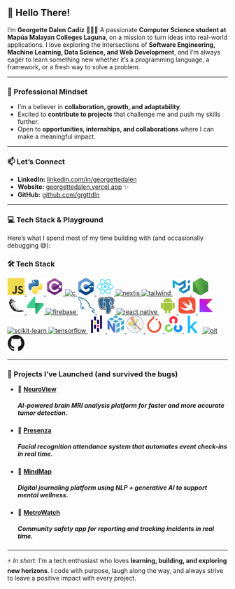## 👋 Hello There!

I’m **Georgette Dalen Cadiz** 👩🏻‍💻
A passionate **Computer Science student at Mapúa Malayan Colleges Laguna**, on a mission to turn ideas into real-world applications. I love exploring the intersections of **Software Engineering, Machine Learning, Data Science, and Web Development**, and I’m always eager to learn something new whether it’s a programming language, a framework, or a fresh way to solve a problem.

---

### 💼 Professional Mindset

* I’m a believer in **collaboration, growth, and adaptability**.
* Excited to **contribute to projects** that challenge me and push my skills further.
* Open to **opportunities, internships, and collaborations** where I can make a meaningful impact.

---

### 📫 Let’s Connect

* **LinkedIn:** [linkedin.com/in/georgettedalen](https://www.linkedin.com/in/georgettedalen)
* **Website:** [georgettedalen.vercel.app](https://georgettedalen.vercel.app/) ✨
* **GitHub:** [github.com/grgttdln](https://github.com/grgttdln)

---

### 💻 Tech Stack & Playground

Here’s what I spend most of my time building with (and occasionally debugging 😅):

### 🛠️ Tech Stack  

<a href="https://developer.mozilla.org/en-US/docs/Web/JavaScript" target="_blank" rel="noreferrer"> 
  <img src="https://raw.githubusercontent.com/devicons/devicon/master/icons/javascript/javascript-original.svg" alt="javascript" width="40" height="40"/> 
</a> 
<a href="https://www.python.org" target="_blank" rel="noreferrer"> 
  <img src="https://raw.githubusercontent.com/devicons/devicon/master/icons/python/python-original.svg" alt="python" width="40" height="40"/> 
</a> 
<a href="https://learn.microsoft.com/en-us/dotnet/csharp/" target="_blank" rel="noreferrer"> 
  <img src="https://raw.githubusercontent.com/devicons/devicon/master/icons/csharp/csharp-original.svg" alt="csharp" width="40" height="40"/> 
</a>
<a href="https://en.cppreference.com/w/" target="_blank" rel="noreferrer"> 
  <img src="https://upload.wikimedia.org/wikipedia/commons/1/19/C_Logo.png" alt="c" width="40" height="40"/> 
</a>
<a href="https://en.cppreference.com/w/" target="_blank" rel="noreferrer"> 
  <img src="https://raw.githubusercontent.com/devicons/devicon/master/icons/cplusplus/cplusplus-original.svg" alt="c++" width="40" height="40"/> 
</a>
<a href="https://react.dev/" target="_blank" rel="noreferrer"> 
  <img src="https://raw.githubusercontent.com/devicons/devicon/master/icons/react/react-original.svg" alt="react" width="40" height="40"/> 
</a> 
<a href="https://nextjs.org/" target="_blank" rel="noreferrer"> 
  <img src="https://cdn.worldvectorlogo.com/logos/nextjs-2.svg" alt="nextjs" width="40" height="40"/> 
</a> 
<a href="https://tailwindcss.com/" target="_blank" rel="noreferrer"> 
  <img src="https://www.vectorlogo.zone/logos/tailwindcss/tailwindcss-icon.svg" alt="tailwind" width="40" height="40"/> 
</a> 
<a href="https://mui.com/" target="_blank" rel="noreferrer"> 
  <img src="https://raw.githubusercontent.com/devicons/devicon/master/icons/materialui/materialui-original.svg" alt="mui" width="40" height="40"/> 
</a> 
<a href="https://nodejs.org/" target="_blank" rel="noreferrer"> 
  <img src="https://raw.githubusercontent.com/devicons/devicon/master/icons/nodejs/nodejs-original.svg" alt="nodejs" width="40" height="40"/> 
</a> 
<a href="https://flask.palletsprojects.com/" target="_blank" rel="noreferrer">
  <img src="https://raw.githubusercontent.com/devicons/devicon/master/icons/flask/flask-original.svg" alt="flask" width="40" height="40"/>
</a>
<a href="https://supabase.com/" target="_blank" rel="noreferrer"> 
  <img src="https://raw.githubusercontent.com/devicons/devicon/master/icons/supabase/supabase-original.svg" alt="supabase" width="40" height="40"/> 
</a> 
<a href="https://firebase.google.com/" target="_blank" rel="noreferrer"> 
  <img src="https://www.vectorlogo.zone/logos/firebase/firebase-icon.svg" alt="firebase" width="40" height="40"/> 
</a> 
<a href="https://www.mysql.com/" target="_blank" rel="noreferrer"> 
  <img src="https://raw.githubusercontent.com/devicons/devicon/master/icons/mysql/mysql-original.svg" alt="mysql" width="40" height="40"/> 
</a>
<a href="https://www.postgresql.org/" target="_blank" rel="noreferrer"> 
  <img src="https://raw.githubusercontent.com/devicons/devicon/master/icons/postgresql/postgresql-original.svg" alt="postgresql" width="40" height="40"/> 
</a>
<a href="https://reactnative.dev/" target="_blank" rel="noreferrer"> 
  <img src="https://reactnative.dev/img/header_logo.svg" alt="react native" width="40" height="40"/> 
</a> 
<a href="https://developer.android.com/" target="_blank" rel="noreferrer"> 
  <img src="https://raw.githubusercontent.com/devicons/devicon/master/icons/android/android-original.svg" alt="android" width="40" height="40"/> 
</a> 
<a href="https://developer.apple.com/swift/" target="_blank" rel="noreferrer"> 
  <img src="https://raw.githubusercontent.com/devicons/devicon/master/icons/swift/swift-original.svg" alt="swift" width="40" height="40"/> 
</a> 
<a href="https://kotlinlang.org/" target="_blank" rel="noreferrer"> 
  <img src="https://raw.githubusercontent.com/devicons/devicon/master/icons/kotlin/kotlin-original.svg" alt="kotlin" width="40" height="40"/> 
</a>  
<a href="https://scikit-learn.org/" target="_blank" rel="noreferrer"> 
  <img src="https://upload.wikimedia.org/wikipedia/commons/0/05/Scikit_learn_logo_small.svg" alt="scikit-learn" width="40" height="40"/> 
</a> 
<a href="https://www.tensorflow.org/" target="_blank" rel="noreferrer"> 
  <img src="https://www.vectorlogo.zone/logos/tensorflow/tensorflow-icon.svg" alt="tensorflow" width="40" height="40"/> 
</a>
<a href="https://pandas.pydata.org/" target="_blank" rel="noreferrer"> 
  <img src="https://raw.githubusercontent.com/devicons/devicon/master/icons/pandas/pandas-original.svg" alt="pandas" width="40" height="40"/> 
</a>
<a href="https://numpy.org/" target="_blank" rel="noreferrer"> 
  <img src="https://raw.githubusercontent.com/devicons/devicon/master/icons/numpy/numpy-original.svg" alt="numpy" width="40" height="40"/> 
</a>
<a href="https://matplotlib.org/" target="_blank" rel="noreferrer"> 
  <img src="https://raw.githubusercontent.com/devicons/devicon/master/icons/matplotlib/matplotlib-original.svg" alt="matplotlib" width="40" height="40"/> 
</a>
<a href="https://pytorch.org/" target="_blank" rel="noreferrer"> 
  <img src="https://raw.githubusercontent.com/devicons/devicon/master/icons/pytorch/pytorch-original.svg" alt="pytorch" width="40" height="40"/> 
</a>
<a href="https://opencv.org/" target="_blank" rel="noreferrer"> 
  <img src="https://raw.githubusercontent.com/devicons/devicon/master/icons/opencv/opencv-original.svg" alt="opencv" width="40" height="40"/> 
</a>
<a href="https://www.kaggle.com/" target="_blank" rel="noreferrer"> 
  <img src="https://raw.githubusercontent.com/devicons/devicon/master/icons/kaggle/kaggle-original.svg" alt="kaggle" width="40" height="40"/> 
</a>
<a href="https://git-scm.com/" target="_blank" rel="noreferrer"> 
  <img src="https://www.vectorlogo.zone/logos/git-scm/git-scm-icon.svg" alt="git" width="40" height="40"/> 
</a> 
<a href="https://github.com/" target="_blank" rel="noreferrer"> 
  <img src="https://raw.githubusercontent.com/devicons/devicon/master/icons/github/github-original.svg" alt="github" width="40" height="40"/> 
</a>  

---

### 🚀 Projects I’ve Launched (and survived the bugs)


* 🧠 [**NeuroView**](https://github.com/grgttdln/NeuroView-Mobile)
  ##### AI-powered brain MRI analysis platform for faster and more accurate tumor detection.

* 👥 [**Presenza**](https://github.com/grgttdln/Attendance-Face-Recognition)
  ##### Facial recognition attendance system that automates event check-ins in real time.

* 📝 [**MindMap**](https://github.com/grgttdln/MindMap)
  ##### Digital journaling platform using NLP + generative AI to support mental wellness.

* 🚨 [**MetroWatch**](https://github.com/grgttdln/MetroWatch-Mobile)
  ##### Community safety app for reporting and tracking incidents in real time.


---

⚡ *In short:* I’m a tech enthusiast who loves **learning, building, and exploring new horizons**. I code with purpose, laugh along the way, and always strive to leave a positive impact with every project.

